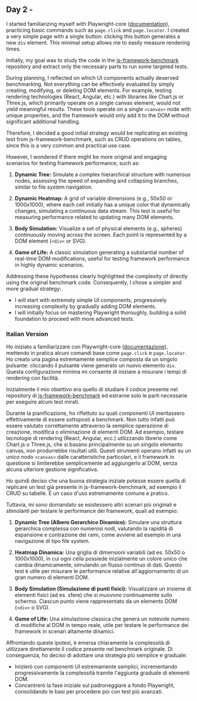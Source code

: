 
## Day 2 - 
I started familiarizing myself with Playwright-core ([documentation](https://playwright.dev/docs/library)), practicing basic commands such as `page.click` and `page.locator`. I created a very simple page with a single button: clicking this button generates a new `div` element. This minimal setup allows me to easily measure rendering times.

Initially, my goal was to study the code in the [js-framework-benchmark](https://github.com/krausest/js-framework-benchmark) repository and extract only the necessary parts to run some targeted tests.

During planning, I reflected on which UI components actually deserved benchmarking. Not everything can be effectively evaluated by simply creating, modifying, or deleting DOM elements. For example, testing rendering technologies (React, Angular, etc.) with libraries like Chart.js or Three.js, which primarily operate on a single canvas element, would not yield meaningful results. These tools operate on a single `<canvas>` node with unique properties, and the framework would only add it to the DOM without significant additional handling.

Therefore, I decided a good initial strategy would be replicating an existing test from js-framework-benchmark, such as CRUD operations on tables, since this is a very common and practical use case.

However, I wondered if there might be more original and engaging scenarios for testing framework performance, such as:

1. **Dynamic Tree:** Simulate a complex hierarchical structure with numerous nodes, assessing the speed of expanding and collapsing branches, similar to file system navigation.

2. **Dynamic Heatmap:** A grid of variable dimensions (e.g., 50x50 or 1000x1000), where each cell initially has a unique color that dynamically changes, simulating a continuous data stream. This test is useful for measuring performance related to updating many DOM elements.

3. **Body Simulation:** Visualize a set of physical elements (e.g., spheres) continuously moving across the screen. Each point is represented by a DOM element (`<div>` or SVG).

4. **Game of Life:** A classic simulation generating a substantial number of real-time DOM modifications, useful for testing framework performance in highly dynamic scenarios.

Addressing these hypotheses clearly highlighted the complexity of directly using the original benchmark code. Consequently, I chose a simpler and more gradual strategy:

* I will start with extremely simple UI components, progressively increasing complexity by gradually adding DOM elements.
* I will initially focus on mastering Playwright thoroughly, building a solid foundation to proceed with more advanced tests.


### Italian Version

Ho iniziato a familiarizzare con Playwright-core ([documentazione](https://playwright.dev/docs/library)), mettendo in pratica alcuni comandi base come `page.click` e `page.locator`. Ho creato una pagina estremamente semplice composta da un singolo pulsante: cliccando il pulsante viene generato un nuovo elemento `div`. Questa configurazione minima mi consente di iniziare a misurare i tempi di rendering con facilità.

Inizialmente il mio obiettivo era quello di studiare il codice presente nel repository di [js-framework-benchmark](https://github.com/krausest/js-framework-benchmark) ed estrarne solo le parti necessarie per eseguire alcuni test mirati.

Durante la pianificazione, ho riflettuto su quali componenti UI meritassero effettivamente di essere sottoposti a benchmark. Non tutto infatti può essere valutato correttamente attraverso la semplice operazione di creazione, modifica o eliminazione di elementi DOM. Ad esempio, testare tecnologie di rendering (React, Angular, ecc.) utilizzando librerie come Chart.js o Three.js, che si basano principalmente su un singolo elemento canvas, non produrrebbe risultati utili. Questi strumenti operano infatti su un unico nodo `<canvas>` dalle caratteristiche particolari, e il framework in questione si limiterebbe semplicemente ad aggiungerlo al DOM, senza alcuna ulteriore gestione significativa.

Ho quindi deciso che una buona strategia iniziale potesse essere quella di replicare un test già presente in js-framework-benchmark, ad esempio il CRUD su tabelle. È un caso d'uso estremamente comune e pratico.

Tuttavia, mi sono domandato se esistessero altri scenari più originali e stimolanti per testare le performance dei framework, quali ad esempio:

1. **Dynamic Tree (Albero Gerarchico Dinamico):** Simulare una struttura gerarchica complessa con numerosi nodi, valutando la rapidità di espansione e contrazione dei rami, come avviene ad esempio in una navigazione di tipo file system.

2. **Heatmap Dinamica:** Una griglia di dimensioni variabili (ad es. 50x50 o 1000x1000), in cui ogni cella possiede inizialmente un colore unico che cambia dinamicamente, simulando un flusso continuo di dati. Questo test è utile per misurare le performance relative all'aggiornamento di un gran numero di elementi DOM.

3. **Body Simulation (Simulazione di punti fisici):** Visualizzare un insieme di elementi fisici (ad es. sfere) che si muovono continuamente sullo schermo. Ciascun punto viene rappresentato da un elemento DOM (`<div>` o SVG).

4. **Game of Life:** Una simulazione classica che genera un notevole numero di modifiche al DOM in tempo reale, utile per testare le performance dei framework in scenari altamente dinamici.

Affrontando queste ipotesi, è emersa chiaramente la complessità di utilizzare direttamente il codice presente nel benchmark originale. Di conseguenza, ho deciso di adottare una strategia più semplice e graduale:

* Inizierò con componenti UI estremamente semplici, incrementando progressivamente la complessità tramite l'aggiunta graduale di elementi DOM.
* Concentrerò la fase iniziale sul padroneggiare a fondo Playwright, consolidando le basi per procedere poi con test più avanzati.

